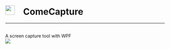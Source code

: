 <h1><img src="https://github.com/SeaSharpGit/ComeCapture/raw/master/ComeCapture/Resources/cut.ico" width="30" height="30"/>&nbsp;&nbsp;&nbsp;&nbsp;ComeCapture</h1><hr/><br/>
A screen capture tool with WPF<br/>
<img src="https://github.com/SeaSharpGit/ComeCapture/raw/master/ComeCapture/Resources/showyou.png"/>
